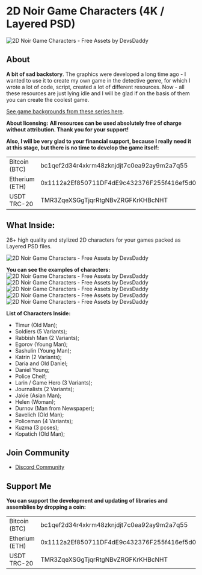 # 2D Noir Game Characters (4K / Layered PSD)
![2D Noir Game Characters - Free Assets by DevsDaddy](https://github.com/user-attachments/assets/35838ece-794e-4a8d-9e5c-606b4c8c9aa9)

## About
**A bit of sad backstory**. The graphics were developed a long time ago - I wanted to use it to create my own game in the detective genre, for which I wrote a lot of code, script, created a lot of different resources. Now - all these resources are just lying idle and I will be glad if on the basis of them you can create the coolest game.

[See game backgrounds from these series here](https://github.com/DevsDaddy/NoirGameBackgrounds/).

**About licensing:**
**All resources can be used absolutely free of charge without attribution. Thank you for your support!**

**Also, I will be very glad to your financial support, because I really need it at this stage, but there is no time to develop the game itself:**
<table>
  <tr><td>Bitcoin (BTC)</td><td>bc1qef2d34r4xkrm48zknjdjt7c0ea92ay9m2a7q55</td></tr>
  <tr><td>Etherium (ETH)</td><td>0x1112a2Ef850711DF4dE9c432376F255f416ef5d0</td></tr>
  <tr><td>USDT TRC-20</td><td>TMR3ZqeXSGgTjqrRtgNBvZRGFKrKHBcNHT</td></tr>
</table>

## What Inside:
26+ high quality and stylized 2D characters for your games packed as Layered PSD files.

![2D Noir Game Characters - Free Assets by DevsDaddy](https://github.com/user-attachments/assets/82c8f399-5f19-405e-911b-07739115c1da)

**You can see the examples of characters:**
![2D Noir Game Characters - Free Assets by DevsDaddy](https://github.com/user-attachments/assets/bc465cbf-88cc-45af-b050-873f9a1b5fb6)
![2D Noir Game Characters - Free Assets by DevsDaddy](https://github.com/user-attachments/assets/17d115ba-4559-491b-b925-35e55532694a)
![2D Noir Game Characters - Free Assets by DevsDaddy](https://github.com/user-attachments/assets/e66efc9e-3e8c-4bb2-a7f3-8796e1dae3c5)
![2D Noir Game Characters - Free Assets by DevsDaddy](https://github.com/user-attachments/assets/175320f2-6c9d-4a54-9c5c-45d572902cfd)
![2D Noir Game Characters - Free Assets by DevsDaddy](https://github.com/user-attachments/assets/e63c179a-856b-4c0f-a134-ca288a55b048)

**List of Characters Inside:**
- Timur (Old Man);
- Soldiers (5 Variants);
- Rabbish Man (2 Variants);
- Egorov (Young Man);
- Sashulin (Young Man);
- Katrin (2 Variants);
- Daria and Old Daniel;
- Daniel Young;
- Police Cheif;
- Larin / Game Hero (3 Variants);
- Journalists (2 Variants);
- Jakie (Asian Man);
- Helen (Woman);
- Durnov (Man from Newspaper);
- Savelich (Old Man);
- Policeman (4 Variants);
- Kuzma (3 poses);
- Kopatich (Old Man);

## Join Community
- <a href="https://discord.gg/xuNTKRDebx">Discord Community</a>

## Support Me
**You can support the development and updating of libraries and assemblies by dropping a coin:**
<table>
  <tr><td>Bitcoin (BTC)</td><td>bc1qef2d34r4xkrm48zknjdjt7c0ea92ay9m2a7q55</td></tr>
  <tr><td>Etherium (ETH)</td><td>0x1112a2Ef850711DF4dE9c432376F255f416ef5d0</td></tr>
  <tr><td>USDT TRC-20</td><td>TMR3ZqeXSGgTjqrRtgNBvZRGFKrKHBcNHT</td></tr>
</table>
